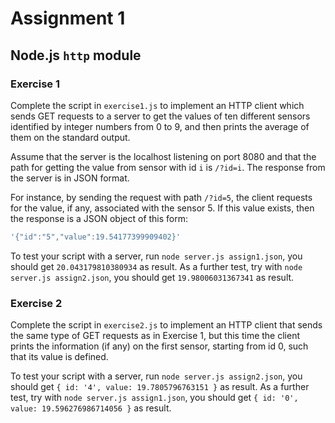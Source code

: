 # Assignment 1
## Node.js `http` module

### Exercise 1
Complete the script in `exercise1.js` to implement an HTTP client which sends GET requests to a server to get the values of ten different sensors identified by integer numbers from 0 to 9, and then prints the average of them on the standard output.

Assume that the server is the localhost listening on port 8080 and that the path for getting the value from sensor with id `i` is
`/?id=i`. The response from the server is in JSON format.

For instance, by sending the request with path `/?id=5`, the client requests for the value, if any, associated with the sensor 5.
If this value exists, then the response is a JSON object of this form:
```js
'{"id":"5","value":19.54177399909402}'
```

To test your script with a server, run `node server.js assign1.json`, you should get `20.043179810380934` as result.
As a further test, try with `node server.js assign2.json`, you should get `19.98006031367341` as result.

### Exercise 2
Complete the script in `exercise2.js` to implement an HTTP client that sends the same type of GET requests as in Exercise 1, but this time the client prints the information (if any) on the first sensor, starting from id 0, such that its value is defined.

To test your script with a server, run `node server.js assign2.json`, you should get `{ id: '4', value: 19.7805796763151 }` as result.
As a further test, try with `node server.js assign1.json`, you should get `{ id: '0', value: 19.596276986714056 }` as result.

